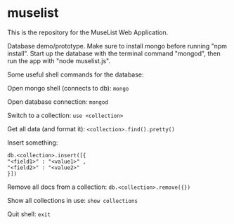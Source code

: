 # muselist
This is the repository for the MuseList Web Application.


Database demo/prototype. Make sure to install mongo before running "npm install". Start up the database with the terminal command "mongod", then run the app with "node muselist.js".

Some useful shell commands for the database:

Open mongo shell (connects to db):
`mongo`

Open database connection:
`mongod`

Switch to a collection:
`use <collection>`

Get all data (and format it):
`<collection>.find().pretty()`

Insert something:
```
db.<collection>.insert([{
"<field1>" : "<value1>" , 
"<field2>" : "<value2>"
}])
```

Remove all docs from a collection:
`db.<collection>.remove({})`

Show all collections in use:
`show collections`

Quit shell:
`exit`
